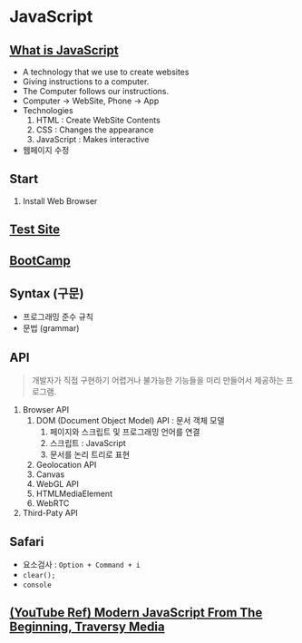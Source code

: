 # JavaScript

## [What is JavaScript](https://developer.mozilla.org/ko/docs/Learn/JavaScript/First_steps/What_is_JavaScript)

- A technology that we use to create websites
- Giving instructions to a computer.
- The Computer follows our instructions.
- Computer -> WebSite, Phone -> App
- Technologies
    1. HTML : Create WebSite Contents
    2. CSS  : Changes the appearance
    3. JavaScript : Makes interactive
- 웹페이지 수정

## Start

1. Install Web Browser

## [Test Site](supersimple.dev/js-basics)

## [BootCamp](bootcamp.js)

## Syntax (구문)

- 프로그래밍 준수 규칙
- 문법 (grammar)

## API

> 개발자가 직접 구현하기 어렵거나 불가능한 기능들을 미리 만들어서 제공하는 프로그램.

1. Browser API
   1. DOM (Document Object Model) API : 문서 객체 모델
      1. 페이지와 스크립트 및 프로그래밍 언어를 연결
      2. 스크립트 : JavaScript
      3. 문서를 논리 트리로 표현
   2. Geolocation API
   3. Canvas
   4. WebGL API
   5. HTMLMediaElement
   6. WebRTC
2. Third-Paty API

## Safari

- 요소검사 : `Option + Command + i`
- `clear();`
- `console`

## [(YouTube Ref) Modern JavaScript From The Beginning, Traversy Media](https://youtu.be/BI1o2H9z9fo?si=D2QlyCyVjzxmW9mA)
